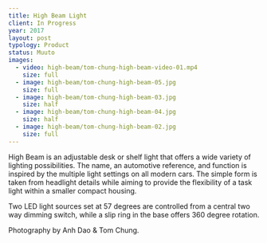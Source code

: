 ```yaml
---
title: High Beam Light
client: In Progress
year: 2017
layout: post
typology: Product
status: Muuto
images:
  - video: high-beam/tom-chung-high-beam-video-01.mp4
    size: full
  - image: high-beam/tom-chung-high-beam-05.jpg
    size: full
  - image: high-beam/tom-chung-high-beam-03.jpg
    size: half
  - image: high-beam/tom-chung-high-beam-04.jpg
    size: half
  - image: high-beam/tom-chung-high-beam-02.jpg
    size: full
---
```


High Beam is an adjustable desk or shelf light that offers a wide variety of lighting possibilities. The name, an automotive reference, and function is inspired by the multiple light settings on all modern cars. The simple form is taken from headlight details while aiming to provide the flexibility of a task light within a smaller compact housing. 

Two LED light sources set at 57 degrees are controlled from a central two way dimming switch, while a slip ring in the base offers 360 degree rotation.

Photography by Anh Dao & Tom Chung.
